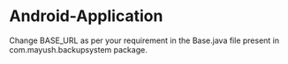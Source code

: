 # Android-Application

Change BASE_URL as per your requirement in the Base.java file present in com.mayush.backupsystem package.
